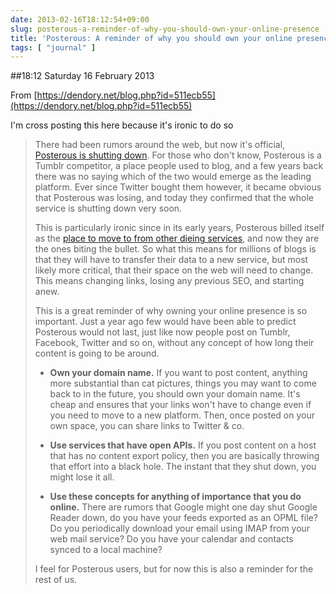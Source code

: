 ```yaml
---
date: 2013-02-16T18:12:54+09:00
slug: posterous-a-reminder-of-why-you-should-own-your-online-presence
title: 'Posterous: A reminder of why you should own your online presence'
tags: [ "journal" ]
---
```


##18:12 Saturday 16 February 2013

From [https://dendory.net/blog.php?id=511ecb55](https://dendory.net/blog.php?id=511ecb55)

 

I'm cross posting this here because it's ironic to do so

 

>  
> 
> There had been rumors around the web, but now it's official, [Posterous is shutting down](https://blog.posterous.com/thanks-from-posterous). For those who don't know, Posterous is a Tumblr competitor, a place people used to blog, and a few years back there was no saying which of the two would emerge as the leading platform. Ever since Twitter bought them however, it became obvious that Posterous was losing, and today they confirmed that the whole service is shutting down very soon.
> 
> This is particularly ironic since in its early years, Posterous billed itself as the [place to move to from other dieing services](https://blog.posterous.com/make-the-switch-to-posterous), and now they are the ones biting the bullet. So what this means for millions of blogs is that they will have to transfer their data to a new service, but most likely more critical, that their space on the web will need to change. This means changing links, losing any previous SEO, and starting anew.
> 
> This is a great reminder of why owning your online presence is so important. Just a year ago few would have been able to predict Posterous would not last, just like now people post on Tumblr, Facebook, Twitter and so on, without any concept of how long their content is going to be around.
> 
> * **Own your domain name.** If you want to post content, anything more substantial than cat pictures, things you may want to come back to in the future, you should own your domain name. It's cheap and ensures that your links won't have to change even if you need to move to a new platform. Then, once posted on your own space, you can share links to Twitter & co.
> 
> * **Use services that have open APIs.** If you post content on a host that has no content export policy, then you are basically throwing that effort into a black hole. The instant that they shut down, you might lose it all.
> 
> * **Use these concepts for anything of importance that you do online.** There are rumors that Google might one day shut Google Reader down, do you have your feeds exported as an OPML file? Do you periodically download your email using IMAP from your web mail service? Do you have your calendar and contacts synced to a local machine?
> 
> I feel for Posterous users, but for now this is also a reminder for the rest of us.
> 
>  
